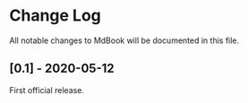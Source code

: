 # Change Log
All notable changes to MdBook will be documented in this file.

## [0.1] - 2020-05-12

First official release.
